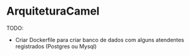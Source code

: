# ArquiteturaCamel

TODO:
- Criar Dockerfile para criar banco de dados com alguns atendentes registrados (Postgres ou Mysql)

